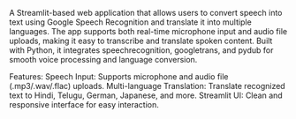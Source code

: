A Streamlit-based web application that allows users to convert speech into text using Google Speech Recognition and translate it into multiple languages. The app supports both real-time microphone input and audio file uploads, making it easy to transcribe and translate spoken content. Built with Python, it integrates speechrecognition, googletrans, and pydub for smooth voice processing and language conversion.

Features:
Speech Input: Supports microphone and audio file (.mp3/.wav/.flac) uploads.
Multi-language Translation: Translate recognized text to Hindi, Telugu, German, Japanese, and more.
Streamlit UI: Clean and responsive interface for easy interaction.
